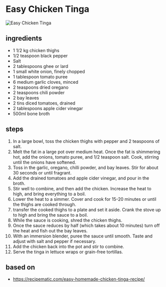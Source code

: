 # Easy Chicken Tinga

![Easy Chicken Tinga](https://recipes.ratcliffefamily.org/images/easy-chicken-tinga.jpg)

## ingredients

- 1 1/2 kg chicken thighs
- 1/2 teaspoon black pepper
- Salt
- 2 tablespoons ghee or lard
- 1 small white onion, finely chopped
- 1 tablespoon tomato puree
- 6 medium garlic cloves, minced
- 2 teaspoons dried oregano
- 2 teaspoons chili powder
- 2 bay leaves
- 2 tins diced tomatoes, drained
- 2 tablespoons apple cider vinegar
- 500ml bone broth

## steps

1. In a large bowl, toss the chicken thighs with pepper and 2 teaspoons of salt.
2. Melt the fat in a large pot over medium heat. Once the fat is shimmering hot, add the onions, tomato puree, and 1/2 teaspoon salt. Cook, stirring until the onions have softened.
3. Toss in the garlic, oregano, chilli powder, and bay leaves. Stir for about 30 seconds or until fragrant.
4. Add the drained tomatoes and apple cider vinegar, and pour in the broth.
5. Stir well to combine, and then add the chicken. Increase the heat to high, and bring everything to a boil.
6. Lower the heat to a simmer. Cover and cook for 15-20 minutes or until the thighs are cooked through.
7. transfer the cooked thighs to a plate and set it aside. Crank the stove up to high and bring the sauce to a boil.
8. While the sauce is cooking, shred the chicken thighs.
9. Once the sauce reduces by half (which takes about 10 minutes) turn off the heat and fish out the bay leaves.
10. With an immersion blender, puree the sauce until smooth. Taste and adjust with salt and pepper if necessary.
11. Add the chicken back into the pot and stir to combine.
12. Serve the tinga in lettuce wraps or grain-free tortillas.

## based on

- https://recipematic.com/easy-homemade-chicken-tinga-recipe/
